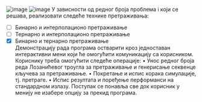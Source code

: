 ![image](https://github.com/user-attachments/assets/9e5f3d71-a67c-467f-b3ca-f26bc9e75dcb)
![image](https://github.com/user-attachments/assets/612c235a-460a-4965-b09a-3a2426684ac5)
У зависности од редног броја проблема i који се решава, реализовати следеће технике
претраживања:
- [ ] Бинарно и интерполационо претраживање
- [ ] Тернарно и интерполационо претраживање
- [x] Бинарно и тернарно претраживање \
Демонстрацију рада програма остварити кроз једноставан интерактивни мени који ће
омогућити комуникацију са корисником. Кориснику треба омогућити следеће операције:
•  Унос редног броја реда Лозанићевог троугла за претраживање и
генерисање секвенце кључева за претраживање.
•  Покретање и испис корака симулације, тј. претраге.
•  Испис резултата и поређење перформанси на стандардном излазу.
Поступак се понавља све док корисник у менију не изабере опцију за прекид програма.
